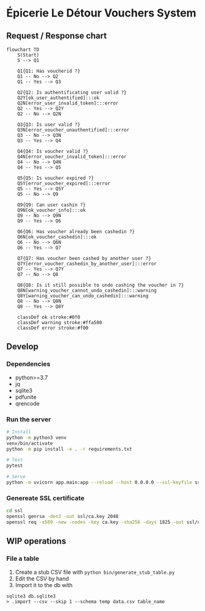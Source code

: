 # Épicerie Le Détour Vouchers System

## Request / Response chart

```mermaid
flowchart TD
    S(Start)
    S --> Q1

    Q1{Q1: Has voucherid ?}
    Q1 -- No --> Q2
    Q1 -- Yes --> Q3

    Q2{Q2: Is authentificating user valid ?}
    Q2Y[ok_user_authentified]:::ok
    Q2N[error_user_invalid_token]:::error
    Q2 -- Yes --> Q2Y
    Q2 -- No --> Q2N

    Q3{Q3: Is user valid ?}
    Q3N[error_voucher_unauthentified]:::error
    Q3 -- No --> Q3N
    Q3 -- Yes --> Q4

    Q4{Q4: Is voucher valid ?}
    Q4N[error_voucher_invalid_token]:::error
    Q4 -- No --> Q4N
    Q4 -- Yes --> Q5

    Q5{Q5: Is voucher expired ?}
    Q5Y[error_voucher_expired]:::error
    Q5 -- Yes --> Q5Y
    Q5 -- No --> Q9

    Q9{Q9: Can user cashin ?}
    Q9N[ok_voucher_info]:::ok
    Q9 -- No --> Q9N
    Q9 -- Yes --> Q6

    Q6{Q6: Has voucher already been cashedin ?}
    Q6N[ok_voucher_cashedin]:::ok
    Q6 -- No --> Q6N
    Q6 -- Yes --> Q7

    Q7{Q7: Has voucher been cashed by another user ?}
    Q7Y[error_voucher_cashedin_by_another_user]:::error
    Q7 -- Yes --> Q7Y
    Q7 -- No --> Q8

    Q8{Q8: Is it still possible to undo cashing the voucher in ?}
    Q8N[warning_voucher_cannot_undo_cashedin]:::warning
    Q8Y[warning_voucher_can_undo_cashedin]:::warning
    Q8 -- No --> Q8N
    Q8 -- Yes --> Q8Y

    classDef ok stroke:#0f0
    classDef warning stroke:#ffa500
    classDef error stroke:#f00
```

## Develop

### Dependencies

- python>=3.7
- jq
- sqlite3
- pdfunite
- qrencode


### Run the server

```sh
# Install
python -m python3 venv
venv/bin/activate
python -m pip install -e . -r requirements.txt

# Test
pytest

# Serve
python -m uvicorn app.main:app --reload --host 0.0.0.0 --ssl-keyfile ssl/ca.key --ssl-certfile ssl/ca.pem --ssl-keyfile-password nopasswd --env-file dev.env
```

### Genereate SSL certificate

```sh
cd ssl
openssl genrsa -des3 -out ssl/ca.key 2048
openssl req -x509 -new -nodes -key ca.key -sha256 -days 1825 -out ssl/ca.pem
```

## WIP operations

### File a table

1. Create a stub CSV file with `python bin/generate_stub_table.py`
2. Edit the CSV by hand
3. Import it to the db with

```
sqlite3 db.sqlite3
> .import --csv --skip 1 --schema temp data.csv table_name
```
